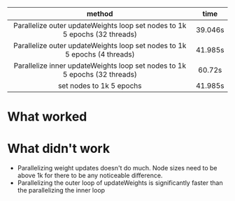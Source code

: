 | method | time |
|:------:|:----:|
| Parallelize outer updateWeights loop set nodes to 1k 5 epochs (32 threads)| 39.046s | 
| Parallelize outer updateWeights loop set nodes to 1k 5 epochs (4 threads)| 41.985s | 
| Parallelize inner updateWeights loop set nodes to 1k 5 epochs (32 threads)| 60.72s | 
| set nodes to 1k 5 epochs| 41.985s |

# What worked

# What didn't work
- Parallelizing weight updates doesn't do much. Node sizes need to be above 1k
for there to be any noticeable difference.
- Parallelizing the outer loop of updateWeights is significantly faster than the
parallelizing the inner loop

